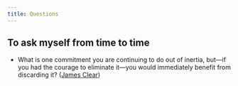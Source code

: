 ```yaml
---
title: Questions
---
```

## To ask myself from time to time
- What is one commitment you are continuing to do out of inertia, but—if you had the courage to eliminate it—you would immediately benefit from discarding it? ([James Clear](https://jamesclear.com/3-2-1/3-2-1-on-discarding-old-commitments-handling-disappointments-and-how-to-go-from-vision-to-reality)) 

